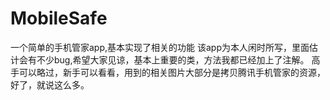 MobileSafe
==========

一个简单的手机管家app,基本实现了相关的功能
该app为本人闲时所写，里面估计会有不少bug,希望大家见谅，基本上重要的类，方法我都已经加上了注解。
高手可以略过，新手可以看看，用到的相关图片大部分是拷贝腾讯手机管家的资源，好了，就说这么多。
